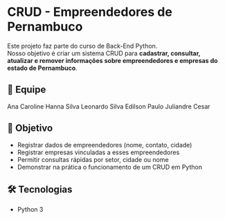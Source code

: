 # CRUD - Empreendedores de Pernambuco

Este projeto faz parte do curso de Back-End Python.  
Nosso objetivo é criar um sistema CRUD para **cadastrar, consultar, atualizar e remover informações sobre empreendedores e empresas do estado de Pernambuco**.

## 👥 Equipe
Ana Caroline 
Hanna Silva 
Leonardo Silva
Edilson Paulo 
Juliandre Cesar 

## 🎯 Objetivo
- Registrar dados de empreendedores (nome, contato, cidade)
- Registrar empresas vinculadas a esses empreendedores
- Permitir consultas rápidas por setor, cidade ou nome
- Demonstrar na prática o funcionamento de um CRUD em Python

## 🛠️ Tecnologias
- Python 3
